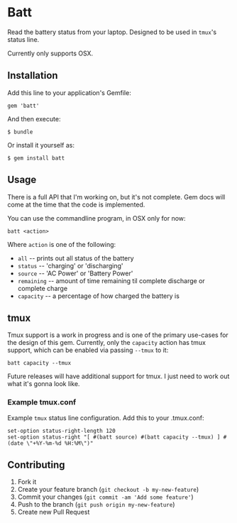 # Batt

Read the battery status from your laptop. Designed to be used in `tmux`'s status line.

Currently only supports OSX.

## Installation

Add this line to your application's Gemfile:

    gem 'batt'

And then execute:

    $ bundle

Or install it yourself as:

    $ gem install batt

## Usage

There is a full API that I'm working on, but it's not complete. Gem docs will come
at the time that the code is implemented.

You can use the commandline program, in OSX only for now:

    batt <action>

Where `action` is one of the following:

 * `all` -- prints out all status of the battery
 * `status` -- 'charging' or 'discharging'
 * `source` -- 'AC Power' or 'Battery Power'
 * `remaining` -- amount of time remaining til complete discharge or complete charge
 * `capacity` -- a percentage of how charged the battery is

## tmux

Tmux support is a work in progress and is one of the primary use-cases for the design
of this gem. Currently, only the `capacity` action has tmux support, which can be enabled
via passing `--tmux` to it:

    batt capacity --tmux

Future releases will have additional support for tmux. I just need to work out what
it's gonna look like.

### Example tmux.conf

Example `tmux` status line configuration. Add this to your .tmux.conf:

    set-option status-right-length 120
    set-option status-right "[ #(batt source) #(batt capacity --tmux) ] #(date \"+%Y-%m-%d %H:%M\")"

## Contributing

1. Fork it
2. Create your feature branch (`git checkout -b my-new-feature`)
3. Commit your changes (`git commit -am 'Add some feature'`)
4. Push to the branch (`git push origin my-new-feature`)
5. Create new Pull Request
